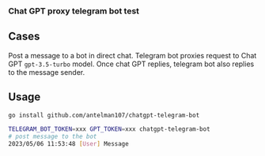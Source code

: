 ### Chat GPT proxy telegram bot test
## Cases
Post a message to a bot in direct chat.
Telegram bot proxies request to Chat GPT `gpt-3.5-turbo` model.
Once chat GPT replies, telegram bot also replies to the message sender.

## Usage
```bash
go install github.com/antelman107/chatgpt-telegram-bot

TELEGRAM_BOT_TOKEN=xxx GPT_TOKEN=xxx chatgpt-telegram-bot
# post message to the bot
2023/05/06 11:53:48 [User] Message
```
